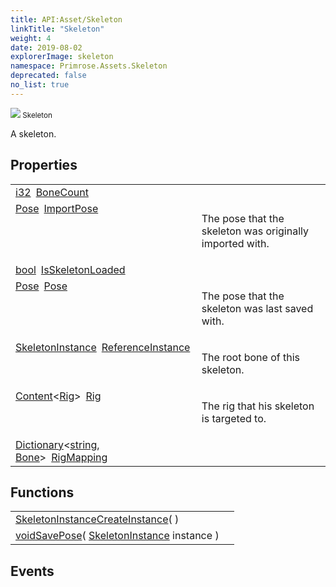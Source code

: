 ```yaml
---
title: API:Asset/Skeleton
linkTitle: "Skeleton"
weight: 4
date: 2019-08-02
explorerImage: skeleton
namespace: Primrose.Assets.Skeleton
deprecated: false
no_list: true
---
```

<small class="inheritance">
<span class="" href="/docs/api-reference/Class/Skeleton"><img src="/icons/silk/skeleton.png"/>&nbsp;Skeleton</span></small>
<p class="summary">

A skeleton.

</p>
 
## Properties
 
<table class="studiohide">
<tbody>
<tr class="function-row ">
<td style="vertical-align:top;white-space:normal;">
<div>
<a class="type" href="/docs/api-reference/System/Primitives#int32">i32</a><span class="method-body" style="text-indent: -2em; padding-left: 0.5em"><a class="name" href="BoneCount">BoneCount</a></span></td>
<td style="vertical-align:top;white-space:normal;">
</td>
</tr>

<tr class="function-row ">
<td style="vertical-align:top;white-space:normal;">
<div>
<a class="type" href="/docs/api-reference/Asset/Pose">Pose</a><span class="method-body" style="text-indent: -2em; padding-left: 0.5em"><a class="name" href="ImportPose">ImportPose</a></span></td>
<td style="vertical-align:top;white-space:normal;">
<p>
The pose that the skeleton was originally imported with.
</p></td>
</tr>

<tr class="function-row ">
<td style="vertical-align:top;white-space:normal;">
<div>
<a class="type" href="/docs/api-reference/System/Primitives#boolean">bool</a><span class="method-body" style="text-indent: -2em; padding-left: 0.5em"><a class="name" href="IsSkeletonLoaded">IsSkeletonLoaded</a></span></td>
<td style="vertical-align:top;white-space:normal;">
</td>
</tr>

<tr class="function-row ">
<td style="vertical-align:top;white-space:normal;">
<div>
<a class="type" href="/docs/api-reference/Asset/Pose">Pose</a><span class="method-body" style="text-indent: -2em; padding-left: 0.5em"><a class="name" href="Pose">Pose</a></span></td>
<td style="vertical-align:top;white-space:normal;">
<p>
The pose that the skeleton was last saved with.
</p></td>
</tr>

<tr class="function-row ">
<td style="vertical-align:top;white-space:normal;">
<div>
<a class="type" href="/docs/api-reference/Class/SkeletonInstance">SkeletonInstance</a><span class="method-body" style="text-indent: -2em; padding-left: 0.5em"><a class="name" href="ReferenceInstance">ReferenceInstance</a></span></td>
<td style="vertical-align:top;white-space:normal;">
<p>
The root bone of this skeleton.
</p></td>
</tr>

<tr class="function-row ">
<td style="vertical-align:top;white-space:normal;">
<div>
<a class="type" href="/docs/api-reference/Misc/Content">Content</a><<a class="type" href="/docs/api-reference/Asset/Rig">Rig</a>><span class="method-body" style="text-indent: -2em; padding-left: 0.5em"><a class="name" href="Rig">Rig</a></span></td>
<td style="vertical-align:top;white-space:normal;">
<p>
The rig that his skeleton is targeted to.
</p></td>
</tr>

<tr class="function-row ">
<td style="vertical-align:top;white-space:normal;">
<div>
<a class="type" href="/docs/api-reference/System/Dictionary">Dictionary</a><<a class="type" href="/docs/api-reference/System/string">string</a>, <a class="type" href="/docs/api-reference/Class/Bone">Bone</a>><span class="method-body" style="text-indent: -2em; padding-left: 0.5em"><a class="name" href="RigMapping">RigMapping</a></span></td>
<td style="vertical-align:top;white-space:normal;">
</td>
</tr>

</tbody>
</table>
 
## Functions
 
<table class="studiohide">
<tbody>
<tr class="function-row ">
<td style="vertical-align:top;white-space:normal;">
<div>
<a class="type" href="/docs/api-reference/Class/SkeletonInstance">SkeletonInstance</a><span class="method-body" style="text-indent: -2em;"><a class="method-name  " href="CreateInstance">CreateInstance</a></span><span style="display: inline-block">( <span class="param" style="white-space: nowrap"></span> )</span></span></div></td>
<td style="vertical-align:top;white-space:normal;">
</td>
</tr>

<tr class="function-row ">
<td style="vertical-align:top;white-space:normal;">
<div>
<a class="type" href="/docs/api-reference/System/void">void</a><span class="method-body" style="text-indent: -2em;"><a class="method-name  " href="SavePose">SavePose</a></span><span style="display: inline-block">( <span class="param" style="white-space: nowrap"><a class="type" href="/docs/api-reference/Class/SkeletonInstance">SkeletonInstance</a> instance</span> )</span></span></div></td>
<td style="vertical-align:top;white-space:normal;">
</td>
</tr>

</tbody>
</table>
 
## Events
 
<table class="studiohide">
<tbody>
</tbody>
</table>
<b>
</b>
<div class="inheritors">
<ul class="root">
</ul>
</div>
